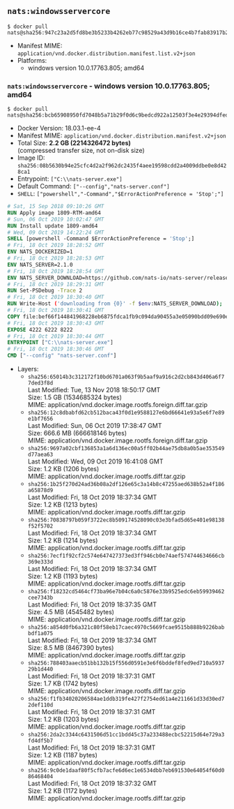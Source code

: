 ## `nats:windowsservercore`

```console
$ docker pull nats@sha256:947c23a2d5fd8be3b5233b4262eb77c98529a43d9b16ce4b7fab83917b2b9ad4
```

-	Manifest MIME: `application/vnd.docker.distribution.manifest.list.v2+json`
-	Platforms:
	-	windows version 10.0.17763.805; amd64

### `nats:windowsservercore` - windows version 10.0.17763.805; amd64

```console
$ docker pull nats@sha256:bcb65908950fd7048b5a71b29f0d6c9bedcd922a12503f3e4e29394dfed05f4c
```

-	Docker Version: 18.03.1-ee-4
-	Manifest MIME: `application/vnd.docker.distribution.manifest.v2+json`
-	Total Size: **2.2 GB (2214326472 bytes)**  
	(compressed transfer size, not on-disk size)
-	Image ID: `sha256:08b5630b94e25cfc4d2a2f962dc2435f4aee19598cdd2a4009ddbe0e8d428ca1`
-	Entrypoint: `["C:\\nats-server.exe"]`
-	Default Command: `["--config","nats-server.conf"]`
-	`SHELL`: `["powershell","-Command","$ErrorActionPreference = 'Stop';"]`

```dockerfile
# Sat, 15 Sep 2018 09:10:26 GMT
RUN Apply image 1809-RTM-amd64
# Sun, 06 Oct 2019 10:02:47 GMT
RUN Install update 1809-amd64
# Wed, 09 Oct 2019 14:22:24 GMT
SHELL [powershell -Command $ErrorActionPreference = 'Stop';]
# Fri, 18 Oct 2019 18:28:52 GMT
ENV NATS_DOCKERIZED=1
# Fri, 18 Oct 2019 18:28:53 GMT
ENV NATS_SERVER=2.1.0
# Fri, 18 Oct 2019 18:28:54 GMT
ENV NATS_SERVER_DOWNLOAD=https://github.com/nats-io/nats-server/releases/download/v2.1.0/nats-server-v2.1.0-windows-amd64.zip
# Fri, 18 Oct 2019 18:29:31 GMT
RUN Set-PSDebug -Trace 2
# Fri, 18 Oct 2019 18:30:40 GMT
RUN Write-Host ('downloading from {0}' -f $env:NATS_SERVER_DOWNLOAD); 	[Net.ServicePointManager]::SecurityProtocol = [Net.SecurityProtocolType]::Tls12; 	Invoke-WebRequest -Uri $env:NATS_SERVER_DOWNLOAD -OutFile nats.zip; 		Write-Host 'extracting nats.zip'; 	Expand-Archive -Path 'nats.zip' -DestinationPath .; 		Write-Host 'copying binary'; 	Copy-Item nats-server-v*/nats-server.exe -Destination C:\\nats-server.exe; 		Write-Host 'cleaning up'; 	Remove-Item -Force nats.zip; 	Remove-Item -Recurse -Force nats-server-v*
# Fri, 18 Oct 2019 18:30:41 GMT
COPY file:bef66f144841968228eb6875fdca1fb9c094da90455a3e05090bdd09e690e7ea in C:\nats-server.conf 
# Fri, 18 Oct 2019 18:30:43 GMT
EXPOSE 4222 6222 8222
# Fri, 18 Oct 2019 18:30:44 GMT
ENTRYPOINT ["C:\\nats-server.exe"]
# Fri, 18 Oct 2019 18:30:46 GMT
CMD ["--config" "nats-server.conf"]
```

-	Layers:
	-	`sha256:65014b3c312172f10bd6701a063f9b5aaf9a916c2d2cb843d406a6f77ded3f8d`  
		Last Modified: Tue, 13 Nov 2018 18:50:17 GMT  
		Size: 1.5 GB (1534685324 bytes)  
		MIME: application/vnd.docker.image.rootfs.foreign.diff.tar.gzip
	-	`sha256:12c8dbabfd62cb512baca43f0d1e9588127e6bd66641e93a5e6f7e89e1bf7656`  
		Last Modified: Sun, 06 Oct 2019 17:38:47 GMT  
		Size: 666.6 MB (666618146 bytes)  
		MIME: application/vnd.docker.image.rootfs.foreign.diff.tar.gzip
	-	`sha256:9697a02cbf136853a1a6d136ec00a5ff02b44ae75db8a0b5ae353549d77aea63`  
		Last Modified: Wed, 09 Oct 2019 16:41:08 GMT  
		Size: 1.2 KB (1206 bytes)  
		MIME: application/vnd.docker.image.rootfs.diff.tar.gzip
	-	`sha256:1b25f270d24ad36b08a2df126e65c3a14b8c47255aed638b52a4f186a65878d9`  
		Last Modified: Fri, 18 Oct 2019 18:37:34 GMT  
		Size: 1.2 KB (1213 bytes)  
		MIME: application/vnd.docker.image.rootfs.diff.tar.gzip
	-	`sha256:70838797b059f3722ec8b509174528090c03e3bfad5d65e401e98138f52f5702`  
		Last Modified: Fri, 18 Oct 2019 18:37:34 GMT  
		Size: 1.2 KB (1214 bytes)  
		MIME: application/vnd.docker.image.rootfs.diff.tar.gzip
	-	`sha256:7ecf1f92cf2c574e647427373ed3ff946cb0e74aef574744634666cb369e333d`  
		Last Modified: Fri, 18 Oct 2019 18:37:34 GMT  
		Size: 1.2 KB (1193 bytes)  
		MIME: application/vnd.docker.image.rootfs.diff.tar.gzip
	-	`sha256:f18232cd5464cf73ba96e7b04c6a0c5876e33b9525edc6eb59939462cee7343b`  
		Last Modified: Fri, 18 Oct 2019 18:37:35 GMT  
		Size: 4.5 MB (4545482 bytes)  
		MIME: application/vnd.docker.image.rootfs.diff.tar.gzip
	-	`sha256:a854d0fb6a321c80f58eb17caec4970c5669fcae9515b888b9226babbdf1a075`  
		Last Modified: Fri, 18 Oct 2019 18:37:34 GMT  
		Size: 8.5 MB (8467390 bytes)  
		MIME: application/vnd.docker.image.rootfs.diff.tar.gzip
	-	`sha256:788403aaecb51bb132b15f556d0591e3e6f6bddef8fed9ed710a593729b1d440`  
		Last Modified: Fri, 18 Oct 2019 18:37:31 GMT  
		Size: 1.7 KB (1742 bytes)  
		MIME: application/vnd.docker.image.rootfs.diff.tar.gzip
	-	`sha256:f1fb34020206584ae1ddb319fe427f2754ed61a4e211661d33d30ed72def110d`  
		Last Modified: Fri, 18 Oct 2019 18:37:31 GMT  
		Size: 1.2 KB (1203 bytes)  
		MIME: application/vnd.docker.image.rootfs.diff.tar.gzip
	-	`sha256:2da2c3344c6431506d51cc1bdd45c37a233488ecbc52215d64e729a3fd4df5b7`  
		Last Modified: Fri, 18 Oct 2019 18:37:31 GMT  
		Size: 1.2 KB (1187 bytes)  
		MIME: application/vnd.docker.image.rootfs.diff.tar.gzip
	-	`sha256:9c0de1daaf80f5cfb7acfe6d6ec1e6534dbb7eb691530e64054f60d086468404`  
		Last Modified: Fri, 18 Oct 2019 18:37:32 GMT  
		Size: 1.2 KB (1172 bytes)  
		MIME: application/vnd.docker.image.rootfs.diff.tar.gzip
